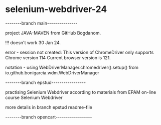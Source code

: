 # selenium-webdriver-24

--------branch main---------------

project JAVA-MAVEN from GitHub Bogdanom.

!!! doesn't work 30 Jan 24. 

error - session not created: This version of ChromeDriver only supports Chrome version 114 Current browser version is 121.

notation -  using WebDriverManager.chromedriver().setup() from io.github.bonigarcia.wdm.WebDriverManager


--------branch epstud-----------------

practising Selenium Webdriver according to materials from EPAM on-line course Selenium Webdriver

more details in branch epstud readme-file

--------branch opencart------------------


